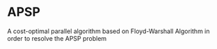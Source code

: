 # APSP
A cost-optimal parallel algorithm based on Floyd-Warshall Algorithm in order to resolve the APSP problem
